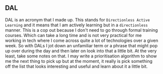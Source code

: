 ## DAL

DAL is an acronym that I made up. This stands for `Directionless Active Learning` and it means that I am actively learning but in a `directionless` manner. This is a cop out because I don't need to go through formal training courses. Which can take a long time and is not very practical for me working in tech where I come across quite a lot of technologies over a given week. So with DALs I jot down an unfamiliar term or a phrase that might pop up over during the day and then later on
look into that a little bit. At the very least, take some notes on that. I may write a prioritisation algorithm to show me the next thing to pick up but at the moment, it really is pick something off the list that looks interesting and useful and learn about it a little bit.
